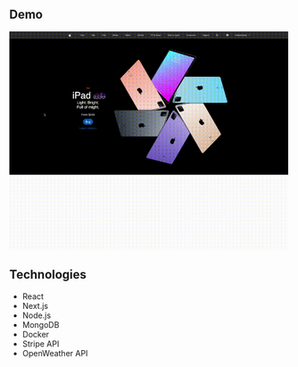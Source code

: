 ## Demo
<img src="public/images/ipad_recording.gif" width="500">

## Technologies
* React
* Next.js
* Node.js
* MongoDB
* Docker
* Stripe API
* OpenWeather API